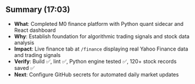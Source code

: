 ## Summary (17:03)
- **What**: Completed M0 finance platform with Python quant sidecar and React dashboard
- **Why**: Establish foundation for algorithmic trading signals and stock data analysis
- **Impact**: Live finance tab at `/finance` displaying real Yahoo Finance data and trading signals
- **Verify**: Build ✅, lint ✅, Python engine tested ✅, 120+ stock records saved ✅
- **Next**: Configure GitHub secrets for automated daily market updates
